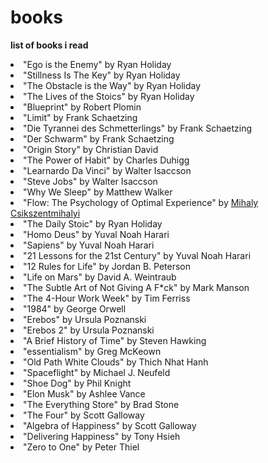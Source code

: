 # books
**list of books i read**

<li>"Ego is the Enemy" <span>by Ryan Holiday</span></li>
	<li>"Stillness Is The Key" <span>by Ryan Holiday</span></li>
	<li>"The Obstacle is the Way" <span>by Ryan Holiday</span></li>
	<li>"The Lives of the Stoics" by <span>Ryan Holiday</span></li>
	<li>"Blueprint" <span>by Robert Plomin</span></li>
	<li>"Limit" <span>by Frank Schaetzing</span></li>
	<li>"Die Tyrannei des Schmetterlings" <span>by Frank Schaetzing</span></li>
	<li>"Der Schwarm" <span>by Frank Schaetzing</span></li>
	<li>"Origin Story" <span>by Christian David</span></li>
	<li>"The Power of Habit" <span>by Charles Duhigg</span></li>
	<li>"Learnardo Da Vinci" <span>by Walter Isaccson</span></li>
	<li>"Steve Jobs" <span>by Walter Isaccson</span></li>
	<li>"Why We Sleep" <span>by Matthew Walker</span></li>
	<li>"Flow: The Psychology of Optimal Experience" <span>by <a href = "https://www.youtube.com/watch?v=j0cMiX4sMvI">Mihaly Csikszentmihalyi</a></span></li>
	<li>"The Daily Stoic" <span>by Ryan Holiday<span></li>
	<li>"Homo Deus" <span>by Yuval Noah Harari<span></li>
	<li>"Sapiens" <span>by Yuval Noah Harari</span></li>
	<li>"21 Lessons for the 21st Century" <span>by Yuval Noah Harari</span></li>
	<li>"12 Rules for Life" <span>by Jordan B. Peterson</span></li>
	<li>"Life on Mars" <span>by David A. Weintraub</span></li>
	<li>"The Subtle Art of Not Giving A F*ck" <span>by Mark Manson</span></li>
	<li>"The 4-Hour Work Week" <span>by Tim Ferriss</span></li>
	<li>"1984" <span>by George Orwell</span></li>
	<li>"Erebos" <span>by Ursula Poznanski</span></li>
	<li>"Erebos 2" <span>by Ursula Poznanski</span></li>
	<li>"A Brief History of Time" <span>by Steven Hawking</span></li>
	<li>"essentialism" <span>by Greg McKeown</span></li>
	<li>"Old Path White Clouds" <span>by Thich Nhat Hanh</span></li>
	<li>"Spaceflight" <span>by Michael J. Neufeld</span></li>
	<li>"Shoe Dog" <span>by Phil Knight</span></li>
	<li>"Elon Musk" <span>by Ashlee Vance</span></li>
	<li>"The Everything Store" <span>by Brad Stone</span></li>
	<li>"The Four" <span>by Scott Galloway</span></li>
	<li>"Algebra of Happiness" <span>by Scott Galloway</span></li>
	<li>"Delivering Happiness" <span>by Tony Hsieh</span></li>
	<li>"Zero to One" <span>by Peter Thiel</span></li>
